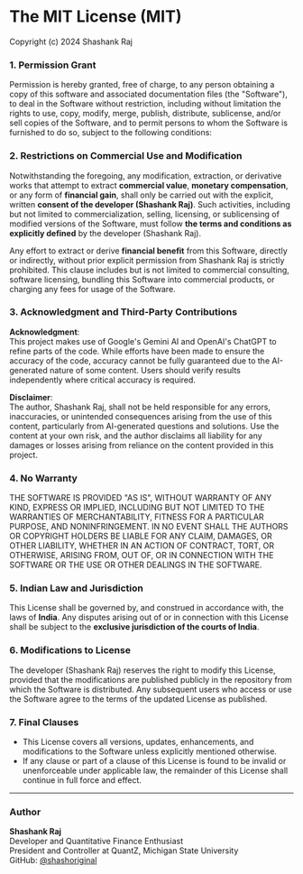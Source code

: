 The MIT License (MIT)
=====================

Copyright (c) 2024 Shashank Raj

### 1. Permission Grant

Permission is hereby granted, free of charge, to any person obtaining a copy of this software and associated documentation files (the "Software"), to deal in the Software without restriction, including without limitation the rights to use, copy, modify, merge, publish, distribute, sublicense, and/or sell copies of the Software, and to permit persons to whom the Software is furnished to do so, subject to the following conditions:

### 2. Restrictions on Commercial Use and Modification

Notwithstanding the foregoing, any modification, extraction, or derivative works that attempt to extract **commercial value**, **monetary compensation**, or any form of **financial gain**, shall only be carried out with the explicit, written **consent of the developer (Shashank Raj)**. Such activities, including but not limited to commercialization, selling, licensing, or sublicensing of modified versions of the Software, must follow **the terms and conditions as explicitly defined** by the developer (Shashank Raj).

Any effort to extract or derive **financial benefit** from this Software, directly or indirectly, without prior explicit permission from Shashank Raj is strictly prohibited. This clause includes but is not limited to commercial consulting, software licensing, bundling this Software into commercial products, or charging any fees for usage of the Software.

### 3. Acknowledgment and Third-Party Contributions

**Acknowledgment**:  
This project makes use of Google's Gemini AI and OpenAI's ChatGPT to refine parts of the code. While efforts have been made to ensure the accuracy of the code, accuracy cannot be fully guaranteed due to the AI-generated nature of some content. Users should verify results independently where critical accuracy is required.

**Disclaimer**:  
The author, Shashank Raj, shall not be held responsible for any errors, inaccuracies, or unintended consequences arising from the use of this content, particularly from AI-generated questions and solutions. Use the content at your own risk, and the author disclaims all liability for any damages or losses arising from reliance on the content provided in this project.

### 4. No Warranty

THE SOFTWARE IS PROVIDED "AS IS", WITHOUT WARRANTY OF ANY KIND, EXPRESS OR IMPLIED, INCLUDING BUT NOT LIMITED TO THE WARRANTIES OF MERCHANTABILITY, FITNESS FOR A PARTICULAR PURPOSE, AND NONINFRINGEMENT. IN NO EVENT SHALL THE AUTHORS OR COPYRIGHT HOLDERS BE LIABLE FOR ANY CLAIM, DAMAGES, OR OTHER LIABILITY, WHETHER IN AN ACTION OF CONTRACT, TORT, OR OTHERWISE, ARISING FROM, OUT OF, OR IN CONNECTION WITH THE SOFTWARE OR THE USE OR OTHER DEALINGS IN THE SOFTWARE.

### 5. Indian Law and Jurisdiction

This License shall be governed by, and construed in accordance with, the laws of **India**. Any disputes arising out of or in connection with this License shall be subject to the **exclusive jurisdiction of the courts of India**.

### 6. Modifications to License

The developer (Shashank Raj) reserves the right to modify this License, provided that the modifications are published publicly in the repository from which the Software is distributed. Any subsequent users who access or use the Software agree to the terms of the updated License as published.

### 7. Final Clauses

- This License covers all versions, updates, enhancements, and modifications to the Software unless explicitly mentioned otherwise.
- If any clause or part of a clause of this License is found to be invalid or unenforceable under applicable law, the remainder of this License shall continue in full force and effect.

---

### Author

**Shashank Raj**  
Developer and Quantitative Finance Enthusiast  
President and Controller at QuantZ, Michigan State University  
GitHub: [@shashoriginal](https://github.com/shashoriginal)
